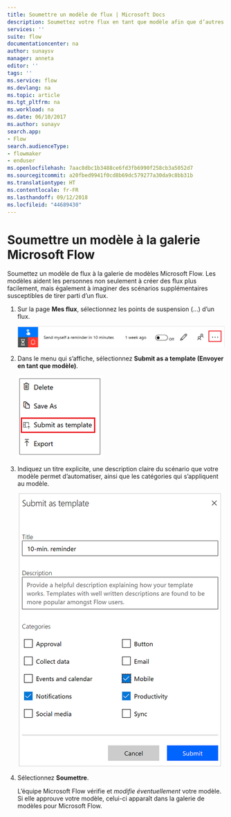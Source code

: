 ```yaml
---
title: Soumettre un modèle de flux | Microsoft Docs
description: Soumettez votre flux en tant que modèle afin que d’autres organisations puissent le trouver dans la galerie de modèles et utiliser le flux que vous avez créé.
services: ''
suite: flow
documentationcenter: na
author: sunaysv
manager: anneta
editor: ''
tags: ''
ms.service: flow
ms.devlang: na
ms.topic: article
ms.tgt_pltfrm: na
ms.workload: na
ms.date: 06/10/2017
ms.author: sunayv
search.app:
- Flow
search.audienceType:
- flowmaker
- enduser
ms.openlocfilehash: 7aac8dbc1b3488ce6fd3fb6990f258cb3a5052d7
ms.sourcegitcommit: a20fbed9941f0cd8b69dc579277a30da9c8bb31b
ms.translationtype: HT
ms.contentlocale: fr-FR
ms.lasthandoff: 09/12/2018
ms.locfileid: "44689430"
---
```

# <a name="submit-a-template-to-the-microsoft-flow-gallery"></a>Soumettre un modèle à la galerie Microsoft Flow
Soumettez un modèle de flux à la galerie de modèles Microsoft Flow. Les modèles aident les personnes non seulement à créer des flux plus facilement, mais également à imaginer des scénarios supplémentaires susceptibles de tirer parti d’un flux. 

1. Sur la page **Mes flux**, sélectionnez les points de suspension (...) d’un flux.
   
    ![Bouton Points de suspension](./media/publish-a-template/ellipsis-button.png)
2. Dans le menu qui s’affiche, sélectionnez **Submit as a template (Envoyer en tant que modèle)**.
   
    ![Menu contextuel](./media/publish-a-template/context-menu.png)
3. Indiquez un titre explicite, une description claire du scénario que votre modèle permet d’automatiser, ainsi que les catégories qui s’appliquent au modèle.
   
    ![Options de modèle](./media/publish-a-template/template-options.png)
4. Sélectionnez **Soumettre**.
   
     L’équipe Microsoft Flow vérifie et *modifie éventuellement* votre modèle. Si elle approuve votre modèle, celui-ci apparaît dans la galerie de modèles pour Microsoft Flow.


